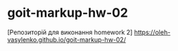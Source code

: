 # goit-markup-hw-02
[Репозиторій для виконання homework 2]
https://oleh-vasylenko.github.io/goit-markup-hw-02/
